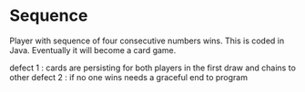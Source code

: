 Sequence
========

Player with sequence of four consecutive numbers wins. This is coded in Java. Eventually it will become a card game. 

defect 1 : cards are persisting for both players in the first draw and chains to other
defect 2 : if no one wins needs a graceful end to program
